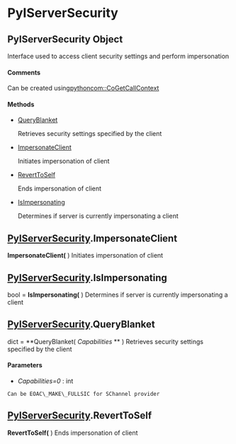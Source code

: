 # PyIServerSecurity

## PyIServerSecurity Object

Interface used to access client security settings and perform impersonation

#### Comments
Can be created using[pythoncom::CoGetCallContext](pythoncom.md#pythoncomcogetcallcontext)

#### Methods


  - [QueryBlanket](PyIServerSecurity.md#pyiserversecurityqueryblanket)

    Retrieves security settings specified by the client&nbsp;

  - [ImpersonateClient](PyIServerSecurity.md#pyiserversecurityimpersonateclient)

    Initiates impersonation of client&nbsp;

  - [RevertToSelf](PyIServerSecurity.md#pyiserversecurityreverttoself)

    Ends impersonation of client&nbsp;

  - [IsImpersonating](PyIServerSecurity.md#pyiserversecurityisimpersonating)

    Determines if server is currently impersonating a client&nbsp;

## [PyIServerSecurity](#pyiserversecurity)\.ImpersonateClient

 **ImpersonateClient\(** \)
Initiates impersonation of client

## [PyIServerSecurity](#pyiserversecurity)\.IsImpersonating

bool \= **IsImpersonating\(** \)
Determines if server is currently impersonating a client

## [PyIServerSecurity](#pyiserversecurity)\.QueryBlanket

dict \= **QueryBlanket\( *Capabilities* ** \)
Retrieves security settings specified by the client

#### Parameters


  -  *Capabilities\=0* : int

    Can be EOAC\_MAKE\_FULLSIC for SChannel provider

## [PyIServerSecurity](#pyiserversecurity)\.RevertToSelf

 **RevertToSelf\(** \)
Ends impersonation of client